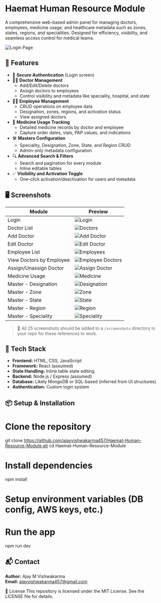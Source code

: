 # Haemat Human Resource Module

A comprehensive web-based admin panel for managing doctors, employees, medicine usage, and healthcare metadata such as zones, states, regions, and specialities. Designed for efficiency, visibility, and seamless access control for medical teams.

![Login Page](./screenshot/1.png)

## 🚀 Features

- 🔐 **Secure Authentication** (Login screen)
- 👨‍⚕️ **Doctor Management**
  - Add/Edit/Delete doctors
  - Assign doctors to employees
  - Control visibility and metadata like speciality, hospital, and state
- 👨‍💼 **Employee Management**
  - CRUD operations on employee data
  - Designation, zones, regions, and activation status
  - View assigned doctors
- 💊 **Medicine Usage Tracking**
  - Detailed medicine records by doctor and employee
  - Capture order dates, vials, PAP values, and indications
- 🛠️ **Masters Configuration**
  - Speciality, Designation, Zone, State, and Region CRUD
  - Admin-only metadata configuration
- 🔍 **Advanced Search & Filters**
  - Search and pagination for every module
  - Inline editable tables
- ✅ **Visibility and Activation Toggle**
  - One-click activation/deactivation for users and metadata

## 🖥️ Screenshots

| Module | Preview |
|--------|---------|
| Login | ![Login](./screenshot/1.png) |
| Doctor List | ![Doctors](./screenshot/2.png) |
| Add Doctor | ![Add Doctor](./screenshot/3.png) |
| Edit Doctor | ![Edit Doctor](./screenshot/4.png) |
| Employee List | ![Employees](./screenshot/5.png) |
| View Doctors by Employee | ![Employee Doctors](./screenshot/6.png) |
| Assign/Unassign Doctor | ![Assign Doctor](./screenshot/8.png) |
| Medicine Usage | ![Medicine](./screenshot/10.png) |
| Master - Designation | ![Designation](./screenshot/11.png) |
| Master - Zone | ![Zone](./screenshot/14.png) |
| Master - State | ![State](./screenshot/17.png) |
| Master - Region | ![Region](./screenshot/20.png) |
| Master - Speciality | ![Speciality](./screenshot/23.png) |

> 📁 All 25 screenshots should be added to a `/screenshots` directory in your repo for these references to work.

## 🧱 Tech Stack

- **Frontend:** HTML, CSS, JavaScript
- **Framework:** React (assumed)
- **State Handling:** Inline table state editing
- **Backend:** Node.js / Express (assumed)
- **Database:** Likely MongoDB or SQL-based (inferred from UI structures)
- **Authentication:** Custom login system

## 📦 Setup & Installation

  # Clone the repository
  git clone https://github.com/ajayvishwakarma457/Haemat-Human-Resource-Module.git
  cd Haemat-Human-Resource-Module
  
  # Install dependencies
  npm install
  
  # Setup environment variables (DB config, AWS keys, etc.)
  
  # Run the app
  npm run dev
  
  ## 📬 Contact
  **Author:** Ajay M Vishwakarma  
  **Email:** ajayvishwakarma457@gmail.com


  📄 License
    This repository is licensed under the MIT License.
    See the LICENSE file for details.

